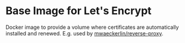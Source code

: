 Base Image for Let's Encrypt
============================

Docker image to provide a volume where certificates are automatically
installed and renewed. E.g. used by
[mwaeckerlin/reverse-proxy](https://github.com/reverse-proxy).
